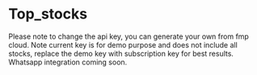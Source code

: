 # Top_stocks
Please note to change the api key, you can generate your own from fmp cloud. Note current key is for demo purpose and does not include all stocks, replace the demo key with subscription key for best results. Whatsapp integration coming soon.
